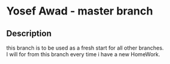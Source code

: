 # Yosef Awad - master branch

## Description

this branch is to be used as a fresh start for all other branches.<br>
I will for from this branch every time i have a new HomeWork.
